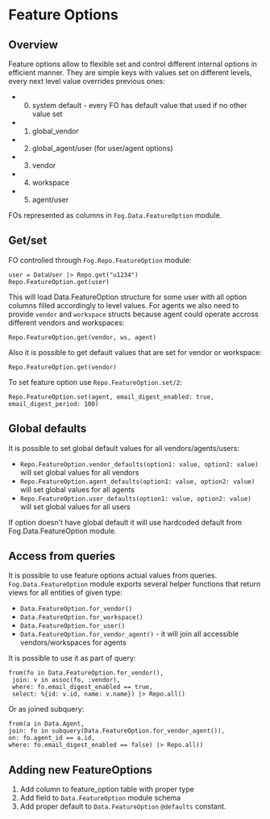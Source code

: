 # Feature Options

## Overview

Feature options allow to flexible set and control different internal options in efficient manner.
They are simple keys with values set on different levels, every next level value overrides previous ones:

- 0. system default - every FO has default value that used if no other value set
- 1. global_vendor
- 2. global_agent/user (for user/agent options)
- 3. vendor
- 4. workspace
- 5. agent/user

FOs represented as columns in `Fog.Data.FeatureOption` module.

## Get/set

FO controlled through `Fog.Repo.FeatureOption` module:

```
user = DataUser |> Repo.get("u1234")
Repo.FeatureOption.get(user)
```

This will load Data.FeatureOption structure for some user with all option columns filled accordingly to level values.
For agents we also need to provide `vendor` and `workspace` structs because agent could operate accross different vendors and workspaces:

```
Repo.FeatureOption.get(vendor, ws, agent)
```

Also it is possible to get default values that are set for vendor or workspace:

```
Repo.FeatureOption.get(vendor)
```

To set feature option use `Repo.FeatureOption.set/2`:

```
Repo.FeatureOption.set(agent, email_digest_enabled: true, email_digest_period: 100)
```

## Global defaults

It is possible to set global default values for all vendors/agents/users:

- `Repo.FeatureOption.vendor_defaults(option1: value, option2: value)` will set global values for all vendors
- `Repo.FeatureOption.agent_defaults(option1: value, option2: value)` will set global values for all agents
- `Repo.FeatureOption.user_defaults(option1: value, option2: value)` will set global values for all users

If option doesn't have global default it will use hardcoded default from Fog.Data.FeatureOption module.

## Access from queries

It is possible to use feature options actual values from queries.
`Fog.Data.FeatureOption` module exports several helper functions that return views for all entities of given type:

- `Data.FeatureOption.for_vendor()`
- `Data.FeatureOption.for_workspace()`
- `Data.FeatureOption.for_user()`
- `Data.FeatureOption.for_vendor_agent()` - it will join all accessible vendors/workspaces for agents

It is possible to use it as part of query:

```
from(fo in Data.FeatureOption.for_vendor(),
 join: v in assoc(fo, :vendor),
 where: fo.email_digest_enabled == true,
 select: %{id: v.id, name: v.name}) |> Repo.all()
```

Or as joined subquery:

```
from(a in Data.Agent,
join: fo in subquery(Data.FeatureOption.for_vendor_agent()),
on: fo.agent_id == a.id,
where: fo.email_digest_enabled == false) |> Repo.all()
```

## Adding new FeatureOptions

1. Add column to feature_option table with proper type
2. Add field to `Data.FeatureOption` module schema
3. Add proper default to `Data.FeatureOption` `@defaults` constant.
